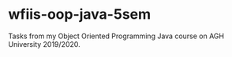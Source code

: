 # wfiis-oop-java-5sem
Tasks from my Object Oriented Programming Java course on AGH University 2019/2020.
